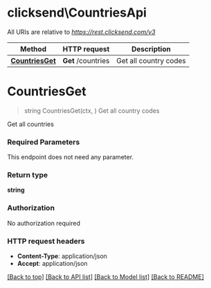 # clicksend\CountriesApi

All URIs are relative to *https://rest.clicksend.com/v3*

Method | HTTP request | Description
------------- | ------------- | -------------
[**CountriesGet**](CountriesApi.md#CountriesGet) | **Get** /countries | Get all country codes


# **CountriesGet**
> string CountriesGet(ctx, )
Get all country codes

Get all countries

### Required Parameters
This endpoint does not need any parameter.

### Return type

**string**

### Authorization

No authorization required

### HTTP request headers

 - **Content-Type**: application/json
 - **Accept**: application/json

[[Back to top]](#) [[Back to API list]](../README.md#documentation-for-api-endpoints) [[Back to Model list]](../README.md#documentation-for-models) [[Back to README]](../README.md)


